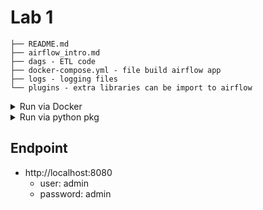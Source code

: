 # Lab 1

```
├── README.md
├── airflow_intro.md
├── dags - ETL code
├── docker-compose.yml - file build airflow app
├── logs - logging files
└── plugins - extra libraries can be import to airflow
```

<details>
<summary>Run via Docker</summary>

## Install (Docker)
```bash

# install docker
# https://docs.docker.com/desktop/setup/install/mac-install/

# fix docker-compose (mac user)

# https://docs.docker.com/compose/install/

sudo rm /usr/local/bin/docker-compose
sudo ln -s /Applications/Docker.app/Contents/Resources/cli-plugins/docker-compose /usr/local/bin/docker-compose=
```

## Run  (Docker)

```bash

cd lab_1

mkdir dags logs plugins

# run
docker-compose up

# restart
docker-compose restart
```

</details>

<details>
<summary>Run via python pkg</summary>

## Install (python pkg)

- https://airflow.apache.org/docs/apache-airflow/stable/installation/index.html
- https://medium.com/@ericfflynn/installing-apache-airflow-with-pip-593717580f86

```bash
pip install "apache-airflow[celery]==2.10.4" --constraint "https://raw.githubusercontent.com/apache/airflow/constraints-2.10.4/constraints-3.8.txt"
```


## Run (python pkg)


</details>

## Endpoint
- http://localhost:8080
	- user: admin
	- password: admin